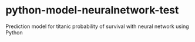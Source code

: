 # python-model-neuralnetwork-test
Prediction model for titanic probability of survival with neural network using Python
